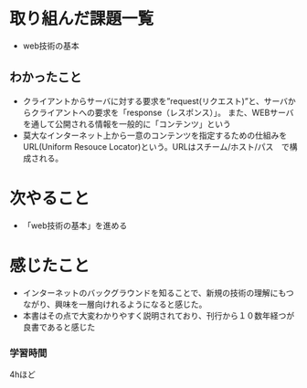 # 取り組んだ課題一覧
-  web技術の基本
## わかったこと
- クライアントからサーバに対する要求を”request(リクエスト)”と、サーバからクライアントへの要求を「response（レスポンス）」。
また、WEBサーバを通して公開される情報を一般的に「コンテンツ」という
- 莫大なインターネット上から一意のコンテンツを指定するための仕組みをURL(Uniform Resouce Locator)という。URLはスチーム/ホスト/パス　で構成される。
# 次やること
- 「web技術の基本」を進める

# 感じたこと
- インターネットのバックグラウンドを知ることで、新規の技術の理解にもつながり、興味を一層向けれるようになると感じた。
- 本書はその点で大変わかりやすく説明されており、刊行から１０数年経つが良書であると感じた
### 学習時間
4hほど
